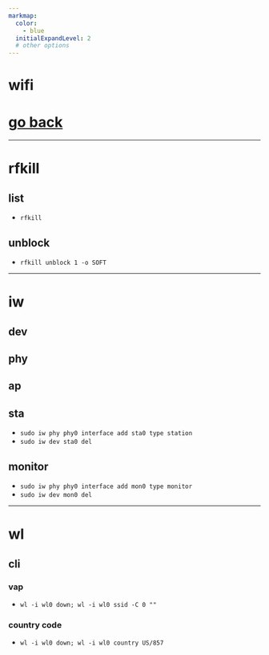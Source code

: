 ```yaml
---
markmap:
  color:
    - blue
  initialExpandLevel: 2
  # other options
---
```


# wifi
# [go back](../index.html)
---
# rfkill
## list
- `rfkill`
## unblock
- `rfkill unblock 1 -o SOFT`
---
# iw
## dev
## phy
## ap
## sta
- `sudo iw phy phy0 interface add sta0 type station`
- `sudo iw dev sta0 del`
## monitor
- `sudo iw phy phy0 interface add mon0 type monitor`
- `sudo iw dev mon0 del`
---
# wl
## cli
### vap
- `wl -i wl0 down; wl -i wl0 ssid -C 0 ""`
### country code
- `wl -i wl0 down; wl -i wl0 country US/857`
